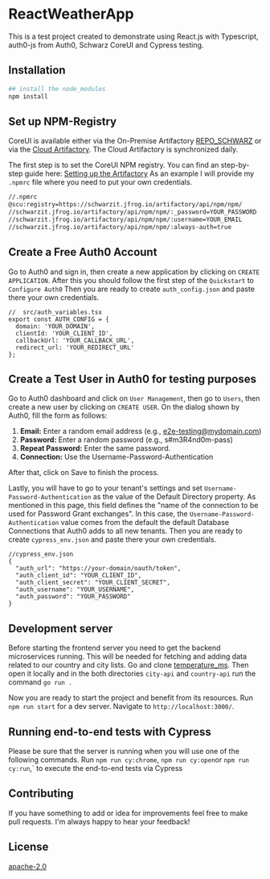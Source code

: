 # ReactWeatherApp

This is a test project created to demonstrate using React.js with Typescript, auth0-js from Auth0, Schwarz CoreUI and Cypress testing.

## Installation

```bash
## install the node_modules
npm install
```
## Set up NPM-Registry
CoreUI is available either via the On-Premise Artifactory [REPO_SCHWARZ](https://repo.schwarz) or via the [Cloud Artifactory](https://schwarzit.jfrog.io).
The Cloud Artifactory is synchronized daily.

The first step is to set the CoreUI NPM registry.
You can find an step-by-step guide here: [Setting up the Artifactory](https://confluence.schwarz/display/LCU/Setting+up+the+Artifactory)
As an example I will provide my `.npmrc` file where you need to put your own credentials.
```bash
//.npmrc
@scu:registry=https://schwarzit.jfrog.io/artifactory/api/npm/npm/
//schwarzit.jfrog.io/artifactory/api/npm/npm/:_password=YOUR_PASSWORD
//schwarzit.jfrog.io/artifactory/api/npm/npm/:username=YOUR_EMAIL
//schwarzit.jfrog.io/artifactory/api/npm/npm/:always-auth=true

```

## Create a Free Auth0 Account
Go to Auth0 and sign in, then create a new application by clicking on `CREATE APPLICATION`. After this you should follow the first step of the `Quickstart` to `Configure Auth0`
Then you are ready to create `auth_config.json` and paste there your own credentials.
```tsx
//  src/auth_variables.tsx
export const AUTH_CONFIG = {
  domain: 'YOUR_DOMAIN',
  clientId: 'YOUR_CLIENT_ID',
  callbackUrl: 'YOUR_CALLBACK_URL',
  redirect_url: 'YOUR_REDIRECT_URL'
};
```

## Create a Test User in Auth0 for testing purposes
Go to Auth0 dashboard and click on `User Management`, then go to `Users`, then create a new user by clicking on `CREATE USER`. On the dialog shown by Auth0, fill the form as follows:
1. **Email:** Enter a random email address (e.g., e2e-testing@mydomain.com)
2. **Password:** Enter a random password (e.g., s#m3R4nd0m-pass)
3. **Repeat Password:** Enter the same password.
4. **Connection:** Use the Username-Password-Authentication

After that, click on Save to finish the process.

Lastly, you will have to go to your tenant's settings and set `Username-Password-Authentication` as the value of the Default Directory property. As mentioned in this page, this field defines the "name of the connection to be used for Password Grant exchanges". In this case, the `Username-Password-Authentication` value comes from the default the default Database Connections that Auth0 adds to all new tenants.
Then you are ready to create `cypress_env.json` and paste there your own credentials.
```metadata json
//cypress_env.json
{
  "auth_url": "https://your-domain/oauth/token",
  "auth_client_id": "YOUR_CLIENT_ID",
  "auth_client_secret": "YOUR_CLIENT_SECRET",
  "auth_username": "YOUR_USERNAME",
  "auth_password": "YOUR_PASSWORD"
}
```

## Development server

Before starting the frontend server you need to get the backend microservices running. This will be needed for fetching and adding data related to our country and city lists. Go and clone [temperature_ms](https://github.com/dirien/temperature-ms). Then open it locally and in the both directories `city-api` and `country-api` run the command `go run .`

Now you are ready to start the project and benefit from its resources.
Run `npm run start` for a dev server. Navigate to `http://localhost:3000/`. 

## Running end-to-end tests with Cypress
Please be sure that the server is running when you will use one of the following commands.
Run `npm run cy:chrome`, `npm run cy:open`or `npm run cy:run`,` to execute the end-to-end tests via Cypress

## Contributing
If you have something to add or idea for improvements feel free to make pull requests. I'm always happy to hear your feedback!


## License
[apache-2.0](https://choosealicense.com/licenses/apache-2.0/)
